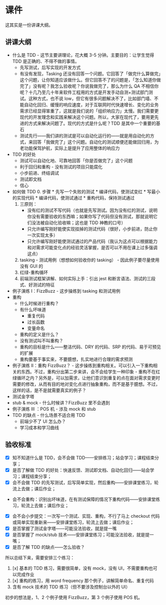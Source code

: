 # 课件

这其实是一份讲课大纲。

## 讲课大纲

* 什么是 TDD - 这节主要讲理论，花大概 3-5 分钟。主要目的：让学生觉得 TDD 是正确的、不得不做的事情。
  * 先写测试，后写实现的开发方式
  * 有没有发现，Tasking 还没有回答一个问题。它回答了「做完什么算做完」这个问题，让你知道应该做什么。但它回答不了的问题是，「怎么知道你做完了」没有呢？我怎么验收呢？你说我做完了，那么为什么 QA 不相信你呢？十几乃至几十年来软件工程用的方式是开发手动自测+测试部门测试。这种方式，也不说 low，但它有很多问题解决不了，比如部门墙、不能自动化回归、缓慢的响应速度，对于互联网时代快速增长、变化的业务需求已经显得笨重了，这就是我们说的「组织响应力」太慢。我们需要更现代的开发理念和实践来解决这个问题。所以，大家在现代了，要用更先进的方式来解决问题了。现代的方式是什么呢？TDD 是其中一个重要的基石
  * 测试先行——我们讲的测试是可以自动化运行的——就是用自动化的方式，来回答「我做完了」这个问题。自动化的测试顺便还能做回归用，为老功能保驾护航，实际上是提升了应用整体的响应力
* TDD 的好处
  * 测试可以自动化地、可靠地回答「你是否做完了」这个问题
  * 利于回归和重构 - 没有测试的项目只能腐化
  * 小步前进、终结调试
  * 测试即文档
  * 信心
* 如何做 TDD
  0.  步骤
      * 先写一个失败的测试
      * 编译代码，使测试变红
      * 写最小的实现代码
      * 编译代码，使测试通过
      * 重构代码，保持测试通过
  1.  三原则：
      * 没有红的测试不写代码（也就是先写测试。因为没有红的测试，说明你没有需要验收的东西嘛；如果你写了代码但没有测试，那就说明它们没法被自动化验收嘛；这也是 TDD 神教的口号）
      * 只允许编写刚好能使实现挂掉的测试代码（很好，小步前进，防止你一次实现太多）
      * 只允许编写刚好能使测试通过的产品代码（我认为这点可以根据能力和对需求可能变化点的经验灵活掌握，是否可以不用在课上过多强调这点）
  1.  tasking - 测试用例（想想如何验收你的 tasking） - 因此例子要尽量使用没有 GUI 的
  1.  红绿-重构循环
  1.  前端测试框架讲解、如何实际上手：引出 jest 和断言语法、测试的三段式、好测试的特征
* 例子演练 I：FizzBuzz - 这步操练到 tasking 和测试用例
* 重构
  * 什么时候进行重构？
  * 有什么坏味道
    * 重复代码
    * 过长函数
    * 变量命名
  * 重构的定义是什么？
  * 没有测试叫不叫重构？
  * 重构的目标是什么——整洁代码、DRY 的代码、SRP 的代码、易于可预见的扩展
  * 重构要基于事实来，不要臆想，扎实地进行合理的需求预测
* 例子演练 II：重构 FizzBuzz？ - 这步操练到重构相关。可以引入一下重构相关的东西。不过，重构分出第二步来讲，会不会给学生一种印象 - 重构不在红绿循环之内？另外是，可以加需求，让他们意识到重复的点在面对需求变更时需要的修改，从而有目的地对变化点进行抽象重构，而不是基于臆想。不过，这样的话，是不是就需要真实的例子？
* 测试金字塔
* stub & mock - 什么时候讲？FizzBuzz 里不会遇到
* 例子演练 III ：POS 机 - 涉及 mock 和 stub
* TDD 的缺点 - 什么场景不适合用 TDD
  * 前端少不了 UI 怎么办？
  * 学习成本和学习曲线

## 验收标准

* [x] 知不知道什么是 TDD，会不会做 TDD——安排练习；站会学习；课程结束分享；
* [x] 是否了解做 TDD 的好处：快速反馈、测试即文档、自动化回归——站会学习；课程结束分享；
* [x] 会不会做 TDD 的先写测试，后写简单实现，然后重构——安排课堂练习，轮流上去做；课后作业；
* 会不会重构：识别出坏味道，在有测试保障的情况下重构代码——安排课堂练习，轮流上去做；课后作业；
* [x] 会不会小步提交：一次写一个测试、实现、重构，不行了马上 checkout 代码或简单实现重新来——安排课堂练习，轮流上去做；课后作业；
* [x] 是否掌握了测试金字塔——可能没法验收，就是提一嘴
* [x] 是否掌握了 mock/stub 技术——安排课堂练习；可能没法验收，就是提一嘴；
* [x] 是否了解 TDD 的缺点——怎么验收？

所以总结下来，需要安排三个练习：

1.  [x] 基本的 TDD 练习，需要很简单，没有 mock，没有 UI，不需要重构也可以完成作业
2.  [x] 重构的练习，用 word frequency 那个例子，讲解简单命名、重复代码
3.  含有 mock 技术的 TDD 练习（但不要涉及控制台以外的 UI）

初步的想法是，1、2 个例子使用 FizzBuzz，第 3 个例子使用 POS 机。
